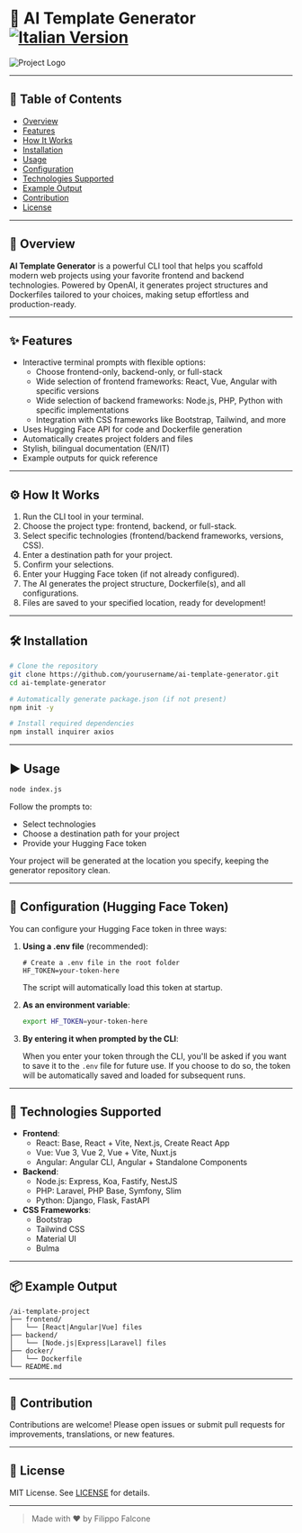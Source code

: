 # 🚀 AI Template Generator [![Italian Version](https://img.shields.io/badge/Italian-🇮🇹-green.svg)](README.it.md)

![Project Logo](https://via.placeholder.com/150x50?text=AI+Template+Generator)

---

## 📑 Table of Contents

- [Overview](#overview)
- [Features](#features)
- [How It Works](#how-it-works)
- [Installation](#installation)
- [Usage](#usage)
- [Configuration](#configuration-hugging-face-token)
- [Technologies Supported](#technologies-supported)
- [Example Output](#example-output)
- [Contribution](#contribution)
- [License](#license)

---

## 🧠 Overview

**AI Template Generator** is a powerful CLI tool that helps you scaffold modern web projects using your favorite frontend and backend technologies. Powered by OpenAI, it generates project structures and Dockerfiles tailored to your choices, making setup effortless and production-ready.

---

## ✨ Features

- Interactive terminal prompts with flexible options:
  - Choose frontend-only, backend-only, or full-stack
  - Wide selection of frontend frameworks: React, Vue, Angular with specific versions
  - Wide selection of backend frameworks: Node.js, PHP, Python with specific implementations
  - Integration with CSS frameworks like Bootstrap, Tailwind, and more
- Uses Hugging Face API for code and Dockerfile generation
- Automatically creates project folders and files
- Stylish, bilingual documentation (EN/IT)
- Example outputs for quick reference

---

## ⚙️ How It Works

1. Run the CLI tool in your terminal.
2. Choose the project type: frontend, backend, or full-stack.
3. Select specific technologies (frontend/backend frameworks, versions, CSS).
4. Enter a destination path for your project.
5. Confirm your selections.
6. Enter your Hugging Face token (if not already configured).
7. The AI generates the project structure, Dockerfile(s), and all configurations.
8. Files are saved to your specified location, ready for development!

---

## 🛠️ Installation

```bash
# Clone the repository
git clone https://github.com/yourusername/ai-template-generator.git
cd ai-template-generator

# Automatically generate package.json (if not present)
npm init -y

# Install required dependencies
npm install inquirer axios
```

---

## ▶️ Usage

```bash
node index.js
```

Follow the prompts to:

- Select technologies
- Choose a destination path for your project
- Provide your Hugging Face token

Your project will be generated at the location you specify, keeping the generator repository clean.

---

## 🔑 Configuration (Hugging Face Token)

You can configure your Hugging Face token in three ways:

1. **Using a .env file** (recommended):

   ```
   # Create a .env file in the root folder
   HF_TOKEN=your-token-here
   ```

   The script will automatically load this token at startup.

2. **As an environment variable**:

   ```bash
   export HF_TOKEN=your-token-here
   ```

3. **By entering it when prompted by the CLI**:

   When you enter your token through the CLI, you'll be asked if you want to save it to the `.env` file for future use. If you choose to do so, the token will be automatically saved and loaded for subsequent runs.

---

## 🧩 Technologies Supported

- **Frontend**:
  - React: Base, React + Vite, Next.js, Create React App
  - Vue: Vue 3, Vue 2, Vue + Vite, Nuxt.js
  - Angular: Angular CLI, Angular + Standalone Components
- **Backend**:
  - Node.js: Express, Koa, Fastify, NestJS
  - PHP: Laravel, PHP Base, Symfony, Slim
  - Python: Django, Flask, FastAPI
- **CSS Frameworks**:
  - Bootstrap
  - Tailwind CSS
  - Material UI
  - Bulma

---

## 📦 Example Output

```
/ai-template-project
├── frontend/
│   └── [React|Angular|Vue] files
├── backend/
│   └── [Node.js|Express|Laravel] files
├── docker/
│   └── Dockerfile
└── README.md
```

---

## 🤝 Contribution

Contributions are welcome! Please open issues or submit pull requests for improvements, translations, or new features.

---

## 📄 License

MIT License. See [LICENSE](LICENSE) for details.

---

> Made with ❤️ by Filippo Falcone
